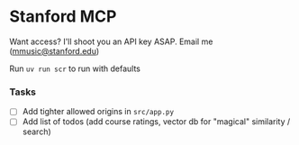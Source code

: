 # Stanford MCP

Want access? I'll shoot you an API key ASAP. Email me (mmusic@stanford.edu)

Run `uv run scr` to run with defaults

### Tasks
- [ ] Add tighter allowed origins in `src/app.py`
- [ ] Add list of todos (add course ratings, vector db for "magical" similarity / search)
